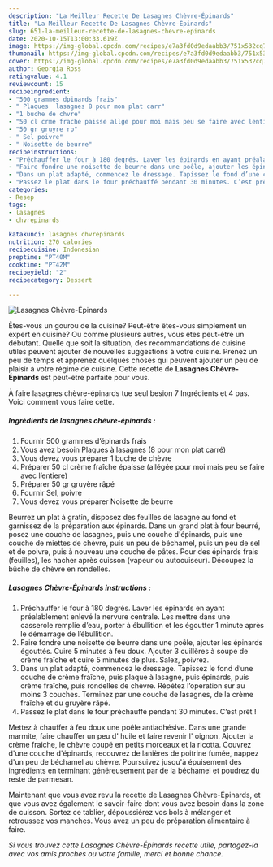 ```yaml
---
description: "La Meilleur Recette De Lasagnes Chèvre-Épinards"
title: "La Meilleur Recette De Lasagnes Chèvre-Épinards"
slug: 651-la-meilleur-recette-de-lasagnes-chevre-epinards
date: 2020-10-15T13:00:33.619Z
image: https://img-global.cpcdn.com/recipes/e7a3fd0d9edaabb3/751x532cq70/lasagnes-chevre-epinards-photo-principale-de-la-recette.jpg
thumbnail: https://img-global.cpcdn.com/recipes/e7a3fd0d9edaabb3/751x532cq70/lasagnes-chevre-epinards-photo-principale-de-la-recette.jpg
cover: https://img-global.cpcdn.com/recipes/e7a3fd0d9edaabb3/751x532cq70/lasagnes-chevre-epinards-photo-principale-de-la-recette.jpg
author: Georgia Ross
ratingvalue: 4.1
reviewcount: 15
recipeingredient:
- "500 grammes dpinards frais"
- " Plaques  lasagnes 8 pour mon plat carr"
- "1 buche de chvre"
- "50 cl crme frache paisse allge pour moi mais peu se faire avec lentiere"
- "50 gr gruyre rp"
- " Sel poivre"
- " Noisette de beurre"
recipeinstructions:
- "Préchauffer le four à 180 degrés. Laver les épinards en ayant préalablement enlevé la nervure centrale. Les mettre dans une casserole remplie d’eau, porter à ébullition et les égoutter 1 minute après le démarrage de l’ébullition."
- "Faire fondre une noisette de beurre dans une poêle, ajouter les épinards égouttés. Cuire 5 minutes à feu doux. Ajouter 3 cuillères à soupe de crème fraîche et cuire 5 minutes de plus. Salez, poivrez."
- "Dans un plat adapté, commencez le dressage. Tapissez le fond d’une couche de crème fraîche, puis plaque à lasagne, puis épinards, puis crème fraîche, puis rondelles de chèvre. Répétez l’operation sur au moins 3 couches. Terminez par une couche de lasagnes, de la crème fraîche et du gruyère râpé."
- "Passez le plat dans le four préchauffé pendant 30 minutes. C’est prêt !"
categories:
- Resep
tags:
- lasagnes
- chvrepinards

katakunci: lasagnes chvrepinards 
nutrition: 270 calories
recipecuisine: Indonesian
preptime: "PT40M"
cooktime: "PT42M"
recipeyield: "2"
recipecategory: Dessert

---
```



![Lasagnes Chèvre-Épinards](https://img-global.cpcdn.com/recipes/e7a3fd0d9edaabb3/751x532cq70/lasagnes-chevre-epinards-photo-principale-de-la-recette.jpg)

Êtes-vous un gourou de la cuisine? Peut-être êtes-vous simplement un expert en cuisine? Ou comme plusieurs autres, vous êtes peut-être un débutant. Quelle que soit la situation, des recommandations de cuisine utiles peuvent ajouter de nouvelles suggestions à votre cuisine. Prenez un peu de temps et apprenez quelques choses qui peuvent ajouter un peu de plaisir à votre régime de cuisine. Cette recette de <strong> Lasagnes Chèvre-Épinards </strong> est peut-être parfaite pour vous.

<!--inarticleads1-->

À faire lasagnes chèvre-épinards tue seul besion 7 Ingrédients et 4 pas. Voici comment vous faire cette.

##### Ingrédients de lasagnes chèvre-épinards :

1. Fournir 500 grammes d’épinards frais
1. Vous avez besoin  Plaques à lasagnes (8 pour mon plat carré)
1. Vous devez vous préparer 1 buche de chèvre
1. Préparer 50 cl crème fraîche épaisse (allégée pour moi mais peu se faire avec l’entiere)
1. Préparer 50 gr gruyère râpé
1. Fournir  Sel, poivre
1. Vous devez vous préparer  Noisette de beurre


Beurrez un plat à gratin, disposez des feuilles de lasagne au fond et garnissez de la préparation aux épinards. Dans un grand plat à four beurré, posez une couche de lasagnes, puis une couche d&#39;épinards, puis une couche de miettes de chèvre, puis un peu de béchamel, puis un peu de sel et de poivre, puis à nouveau une couche de pâtes. Pour des épinards frais (feuilles), les hacher après cuisson (vapeur ou autocuiseur). Découpez la bûche de chèvre en rondelles. 

<!--inarticleads2-->

##### Lasagnes Chèvre-Épinards instructions :

1. Préchauffer le four à 180 degrés. Laver les épinards en ayant préalablement enlevé la nervure centrale. Les mettre dans une casserole remplie d’eau, porter à ébullition et les égoutter 1 minute après le démarrage de l’ébullition.
1. Faire fondre une noisette de beurre dans une poêle, ajouter les épinards égouttés. Cuire 5 minutes à feu doux. Ajouter 3 cuillères à soupe de crème fraîche et cuire 5 minutes de plus. Salez, poivrez.
1. Dans un plat adapté, commencez le dressage. Tapissez le fond d’une couche de crème fraîche, puis plaque à lasagne, puis épinards, puis crème fraîche, puis rondelles de chèvre. Répétez l’operation sur au moins 3 couches. Terminez par une couche de lasagnes, de la crème fraîche et du gruyère râpé.
1. Passez le plat dans le four préchauffé pendant 30 minutes. C’est prêt !


Mettez à chauffer à feu doux une poêle antiadhésive. Dans une grande marmite, faire chauffer un peu d&#39; huile et faire revenir l&#39; oignon. Ajouter la crème fraiche, le chèvre coupé en petits morceaux et la ricotta. Couvrez d&#39;une couche d&#39;épinards, recouvrez de lanières de poitrine fumée, nappez d&#39;un peu de béchamel au chèvre. Poursuivez jusqu&#39;à épuisement des ingrédients en terminant généreusement par de la béchamel et poudrez du reste de parmesan. 

<!--inarticleads1-->

<p>
Maintenant que vous avez revu la recette de Lasagnes Chèvre-Épinards, et que vous avez également le savoir-faire dont vous avez besoin dans la zone de cuisson. Sortez ce tablier, dépoussiérez vos bols à mélanger et retroussez vos manches. Vous avez un peu de préparation alimentaire à faire.
</p>

<p>
<i>Si vous trouvez cette Lasagnes Chèvre-Épinards recette utile, partagez-la avec vos amis proches ou votre famille, merci et bonne chance.</i>
</p>

